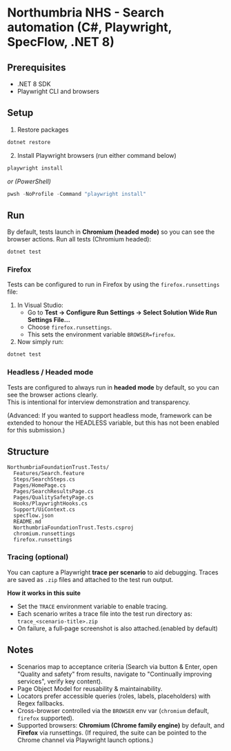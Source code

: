﻿# Northumbria NHS - Search automation (C#, Playwright, SpecFlow, .NET 8)
## Prerequisites
- .NET 8 SDK
- Playwright CLI and browsers
## Setup
1. Restore packages
```sh
dotnet restore
```
2. Install Playwright browsers (run either command below)
```sh
playwright install
```
*or (PowerShell)*
```powershell
pwsh -NoProfile -Command "playwright install"
```
## Run
By default, tests launch in **Chromium (headed mode)** so you can see the browser actions.
Run all tests (Chromium headed):
```sh
dotnet test
```
### Firefox
Tests can be configured to run in Firefox by using the `firefox.runsettings` file:
1. In Visual Studio:  
   - Go to **Test → Configure Run Settings → Select Solution Wide Run Settings File...**  
   - Choose `firefox.runsettings`.  
   - This sets the environment variable `BROWSER=firefox`.
2. Now simply run:
```sh
dotnet test
```
### Headless / Headed mode
Tests are configured to always run in **headed mode** by default, so you can see the browser actions clearly.  
This is intentional for interview demonstration and transparency.  

(Advanced: If you wanted to support headless mode, framework can be extended to honour the HEADLESS variable, but this has not been enabled for this submission.)

## Structure
```
NorthumbriaFoundationTrust.Tests/
  Features/Search.feature
  Steps/SearchSteps.cs
  Pages/HomePage.cs
  Pages/SearchResultsPage.cs
  Pages/QualitySafetyPage.cs
  Hooks/PlaywrightHooks.cs
  Support/UiContext.cs
  specflow.json
  README.md
  NorthumbriaFoundationTrust.Tests.csproj
  chromium.runsettings
  firefox.runsettings

```

### Tracing (optional)
You can capture a Playwright **trace per scenario** to aid debugging. Traces are saved as `.zip` files and attached to the test run output.

**How it works in this suite**
- Set the `TRACE` environment variable to enable tracing.
- Each scenario writes a trace file into the test run directory as:
  `trace_<scenario-title>.zip`
- On failure, a full‑page screenshot is also attached.(enabled by default)

## Notes
- Scenarios map to acceptance criteria (Search via button & Enter, open "Quality and safety" from results, navigate to "Continually improving services", verify key content).
- Page Object Model for reusability & maintainability.
- Locators prefer accessible queries (roles, labels, placeholders) with Regex fallbacks.
- Cross-browser controlled via the `BROWSER` env var (`chromium` default, `firefox` supported).
- Supported browsers: **Chromium (Chrome family engine)** by default, and **Firefox** via runsettings. 
  (If required, the suite can be pointed to the Chrome channel via Playwright launch options.)

